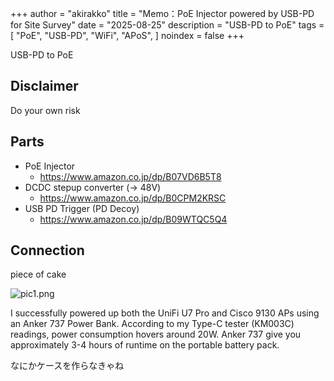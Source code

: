 +++
author = "akirakko"
title = "Memo：PoE Injector powered by USB-PD for Site Survey"
date = "2025-08-25"
description = "USB-PD to PoE"
tags = [
    "PoE",
    "USB-PD",
    "WiFi",
    "APoS",
]
noindex = false
+++

USB-PD to PoE

<!--more-->

## Disclaimer

Do your own risk

## Parts

- PoE Injector
  - <https://www.amazon.co.jp/dp/B07VD6B5T8>
- DCDC stepup converter (-> 48V)
  - <https://www.amazon.co.jp/dp/B0CPM2KRSC>
- USB PD Trigger (PD Decoy)
  - <https://www.amazon.co.jp/dp/B09WTQC5Q4>

## Connection

piece of cake

![pic1.png](https://blog.akirakko.com/post/memo-wifi-usb-pd-poe/pic1.png)

I successfully powered up both the UniFi U7 Pro and Cisco 9130 APs using an Anker 737 Power Bank.
According to my Type-C tester (KM003C) readings, power consumption hovers around 20W.
Anker 737 give you approximately 3-4 hours of runtime on the portable battery pack.


なにかケースを作らなきゃね
